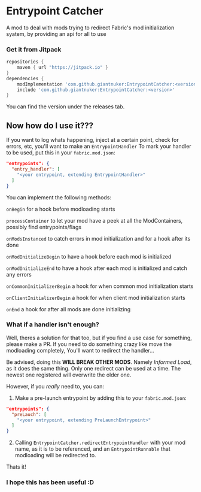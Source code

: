 # Entrypoint Catcher
A mod to deal with mods trying  to redirect Fabric's mod initialization syatem, by providing an api for all to use

### Get it from Jitpack
```groovy
repositories {
    maven { url "https://jitpack.io" }
}
dependencies {
    modImplementation 'com.github.giantnuker:EntrypointCatcher:<version>'
    include 'com.github.giantnuker:EntrypointCatcher:<version>'
}
```
You can find the version under the releases tab.

## Now how do I use it???
If you want to log whats happening, inject at a certain point, check for errors, etc, you'll want to make an `EntrypointHandler`
To mark your handler to be used, put this in your `fabric.mod.json`:
```json
"entrypoints": {
  "entry_handler": [
    "<your entrypoint, extending EntrypointHandler>"
  ]
}
```
You can implement the following methods:

`onBegin` for a hook before modloading starts

`processContainer` to let your mod have a peek at all the ModContainers, possibly find entrypoints/flags

`onModsInstanced` to catch errors in mod initialization and for a hook after its done

`onModInitializeBegin` to have a hook before each mod is initialized

`onModInitializeEnd` to have a hook after each mod is initialized and catch any errors

`onCommonInitializerBegin` a hook for when common mod initialization starts

`onClientInitializerBegin` a hook for when client mod initialization starts

`onEnd` a hook for after all mods are done initializing

### What if a handler isn't enough?
Well, theres a solution for that too, but if you find a use case for something, please make a PR. If you need to do something crazy like move the modloading completely, You'll want to redirect the handler...

Be advised, doing this **WILL BREAK OTHER MODS**. Namely *Informed Load*, as it does the same thing.
Only one redirect can be used at a time. The newest one registered will overwrite the older one.

However, if you *really* need to, you can:

1. Make a pre-launch entrypoint by adding this to your `fabric.mod.json`:
```json
"entrypoints": {
  "preLauch": [
    "<your entrypoint, extending PreLaunchEntrypoint>"
  ]
}
```
2. Calling `EntrypointCatcher.redirectEntrypointHandler` with your mod name, as it is to be referenced, and an `EntrypointRunnable` that modloading will be redirected to.

Thats it!

### I hope this has been useful :D